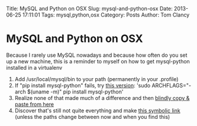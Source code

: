 Title: MySQL and Python on OSX
Slug: mysql-and-python-osx
Date: 2013-06-25 17:11:01
Tags: mysql,python,osx
Category: Posts
Author: Tom Clancy

# MySQL and Python on OSX

Because I rarely use MySQL nowadays and because how often do you set up a new machine, this is a reminder to myself on how to get mysql-python installed in a virtualenv

1. Add /usr/local/mysql/bin to your path (permanently in your .profile)
2. If "pip install mysql-python" fails, try [this version](http://stackoverflow.com/a/6853460/7376): 'sudo ARCHFLAGS="-arch $(uname -m)" pip install mysql-python'
3. Realize none of that made much of a difference and then [blindly copy & paste from here](http://learninglamp.wordpress.com/2010/02/21/mysqldb-python-mysql-and-os-x-a-match-made-in-satans-bum/)
4. Discover that's still not quite everything and make [this symbolic link](http://stackoverflow.com/a/6967816/7376) (unless the paths change between now and when you find this)
